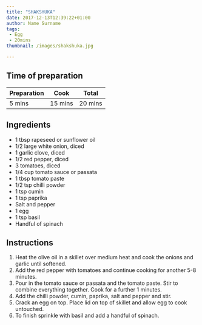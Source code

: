 ```yaml
---
title: "SHAKSHUKA"
date: 2017-12-13T12:39:22+01:00
author: Name Surname
tags:
 - Egg
 - 20mins
thumbnail: /images/shakshuka.jpg

---
```

## Time of preparation
 Preparation 	| Cook 			| Total
  ------------- | ------------- |-------------
  5 mins		| 15 mins 		|20 mins

## Ingredients
-	1 tbsp rapeseed or sunflower oil
-	1/2 large white onion, diced
-	1 garlic clove, diced
-	1/2 red pepper, diced
-	3 tomatoes, diced
-	1/4 cup tomato sauce or passata
-	1 tbsp tomato paste
-	1/2 tsp chilli powder
-	1 tsp cumin
-	1 tsp paprika
-	Salt and pepper
-	1 egg
-	1 tsp basil
-	Handful of spinach

## Instructions
1. Heat the olive oil in a skillet over medium heat and cook the onions and garlic until softened.
2. Add the red pepper with tomatoes and continue cooking for another 5-8 minutes.
3. Pour in the tomato sauce or passata and the tomato paste. Stir to combine everything together. Cook for a further 1 minutes.
4. Add the chilli powder, cumin, paprika, salt and pepper and stir.
5. Crack an egg on top. Place lid on top of skillet and allow egg to cook untouched.
6. To finish sprinkle with basil and add a handful of spinach.